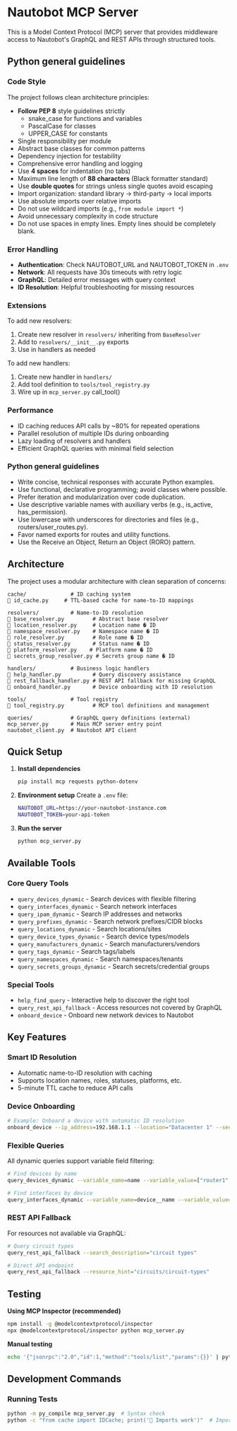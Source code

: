 # Nautobot MCP Server

This is a Model Context Protocol (MCP) server that provides middleware access to Nautobot's GraphQL and REST APIs through structured tools.

## Python general guidelines

### Code Style
The project follows clean architecture principles:
- **Follow PEP 8** style guidelines strictly
  - snake_case for functions and variables
  - PascalCase for classes
  - UPPER_CASE for constants
- Single responsibility per module
- Abstract base classes for common patterns  
- Dependency injection for testability
- Comprehensive error handling and logging
- Use **4 spaces** for indentation (no tabs)
- Maximum line length of **88 characters** (Black formatter standard)
- Use **double quotes** for strings unless single quotes avoid escaping
- Import organization: standard library → third-party → local imports
- Use absolute imports over relative imports
- Do not use wildcard imports (e.g., `from module import *`)
- Avoid unnecessary complexity in code structure
- Do not use spaces in empty lines. Empty lines should be completely blank.

### Error Handling

- **Authentication**: Check NAUTOBOT_URL and NAUTOBOT_TOKEN in `.env`
- **Network**: All requests have 30s timeouts with retry logic
- **GraphQL**: Detailed error messages with query context
- **ID Resolution**: Helpful troubleshooting for missing resources

### Extensions

To add new resolvers:
1. Create new resolver in `resolvers/` inheriting from `BaseResolver`
2. Add to `resolvers/__init__.py` exports
3. Use in handlers as needed

To add new handlers:  
1. Create new handler in `handlers/`
2. Add tool definition to `tools/tool_registry.py`
3. Wire up in `mcp_server.py` call_tool()

### Performance

- ID caching reduces API calls by ~80% for repeated operations
- Parallel resolution of multiple IDs during onboarding
- Lazy loading of resolvers and handlers
- Efficient GraphQL queries with minimal field selection

### Python general guidelines

- Write concise, technical responses with accurate Python examples.
- Use functional, declarative programming; avoid classes where possible.
- Prefer iteration and modularization over code duplication.
- Use descriptive variable names with auxiliary verbs (e.g., is_active, has_permission).
- Use lowercase with underscores for directories and files (e.g., routers/user_routes.py).
- Favor named exports for routes and utility functions.
- Use the Receive an Object, Return an Object (RORO) pattern.

## Architecture

The project uses a modular architecture with clean separation of concerns:

```
cache/              # ID caching system
   id_cache.py     # TTL-based cache for name-to-ID mappings

resolvers/          # Name-to-ID resolution
   base_resolver.py         # Abstract base resolver
   location_resolver.py     # Location name � ID
   namespace_resolver.py    # Namespace name � ID  
   role_resolver.py         # Role name � ID
   status_resolver.py       # Status name � ID
   platform_resolver.py    # Platform name � ID
   secrets_group_resolver.py # Secrets group name � ID

handlers/           # Business logic handlers
   help_handler.py          # Query discovery assistance
   rest_fallback_handler.py # REST API fallback for missing GraphQL
   onboard_handler.py       # Device onboarding with ID resolution

tools/              # Tool registry
   tool_registry.py         # MCP tool definitions and management

queries/            # GraphQL query definitions (external)
mcp_server.py       # Main MCP server entry point  
nautobot_client.py  # Nautobot API client
```

## Quick Setup

1. **Install dependencies**
   ```bash
   pip install mcp requests python-dotenv
   ```

2. **Environment setup**
   Create a `.env` file:
   ```bash
   NAUTOBOT_URL=https://your-nautobot-instance.com
   NAUTOBOT_TOKEN=your-api-token
   ```

3. **Run the server**
   ```bash
   python mcp_server.py
   ```

## Available Tools

### Core Query Tools
- `query_devices_dynamic` - Search devices with flexible filtering
- `query_interfaces_dynamic` - Search network interfaces  
- `query_ipam_dynamic` - Search IP addresses and networks
- `query_prefixes_dynamic` - Search network prefixes/CIDR blocks
- `query_locations_dynamic` - Search locations/sites
- `query_device_types_dynamic` - Search device types/models
- `query_manufacturers_dynamic` - Search manufacturers/vendors
- `query_tags_dynamic` - Search tags/labels
- `query_namespaces_dynamic` - Search namespaces/tenants
- `query_secrets_groups_dynamic` - Search secrets/credential groups

### Special Tools
- `help_find_query` - Interactive help to discover the right tool
- `query_rest_api_fallback` - Access resources not covered by GraphQL
- `onboard_device` - Onboard new network devices to Nautobot

## Key Features

### Smart ID Resolution
- Automatic name-to-ID resolution with caching
- Supports location names, roles, statuses, platforms, etc.
- 5-minute TTL cache to reduce API calls

### Device Onboarding
```bash
# Example: Onboard a device with automatic ID resolution
onboard_device --ip_address=192.168.1.1 --location="Datacenter 1" --secret_groups="network-devices"
```

### Flexible Queries
All dynamic queries support variable field filtering:
```bash
# Find devices by name
query_devices_dynamic --variable_name=name --variable_value=["router1", "switch1"]

# Find interfaces by device  
query_interfaces_dynamic --variable_name=device__name --variable_value=["router1"]
```

### REST API Fallback
For resources not available via GraphQL:
```bash
# Query circuit types
query_rest_api_fallback --search_description="circuit types"

# Direct API endpoint
query_rest_api_fallback --resource_hint="circuits/circuit-types"
```

## Testing

**Using MCP Inspector (recommended)**
```bash
npm install -g @modelcontextprotocol/inspector
npx @modelcontextprotocol/inspector python mcp_server.py
```

**Manual testing**
```bash
echo '{"jsonrpc":"2.0","id":1,"method":"tools/list","params":{}}' | python mcp_server.py
```

## Development Commands

### Running Tests
```bash
python -m py_compile mcp_server.py  # Syntax check
python -c "from cache import IDCache; print(' Imports work')"  # Import test
```

